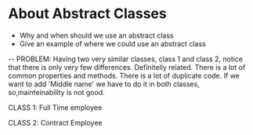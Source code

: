 # About Abstract Classes

* Why and when should we use an abstract class
* Give an example of where we could use an abstract class


--
PROBLEM:
Having two very similar classes, class 1 and class 2, notice that there is only very few differences.
Definitelly related.
There is a lot of common properties and methods.
There is a lot of duplicate code.
If we want to add 'Middle name' we have to do it in both classes, so,mainteinability is not good.

CLASS 1:
Full Time employee

CLASS 2:
Contract Employee

